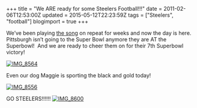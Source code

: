 +++
title = "We ARE ready for some Steelers Football!!!"
date = 2011-02-06T12:53:00Z
updated = 2015-05-12T22:23:59Z
tags = ["Steelers", "football"]
blogimport = true 
+++

We’ve been playing [the song](http://www.youtube.com/watch?v=2eVPxvaIzec) on repeat for weeks and now the day is here.&#160; Pittsburgh isn’t going to the Super Bowl anymore they are AT the Superbowl!&#160; And we are ready to cheer them on for their 7th Superbowl victory!

[![IMG_8564](https://latc.s3.amazonaws.com/wp-content/uploads/2011/02/IMG_8564.jpg "IMG_8564")](https://latc.s3.amazonaws.com/wp-content/uploads/2011/02/IMG_8564.jpg)

Even our dog Maggie is sporting the black and gold today! 

[![IMG_8556](https://latc.s3.amazonaws.com/wp-content/uploads/2011/02/IMG_8556.jpg "IMG_8556")](https://latc.s3.amazonaws.com/wp-content/uploads/2011/02/IMG_8556.jpg)

GO STEELERS!!!!!!
 [![IMG_8600](https://latc.s3.amazonaws.com/wp-content/uploads/2011/02/IMG_8600.jpg "IMG_8600")](https://latc.s3.amazonaws.com/wp-content/uploads/2011/02/IMG_8600.jpg)

